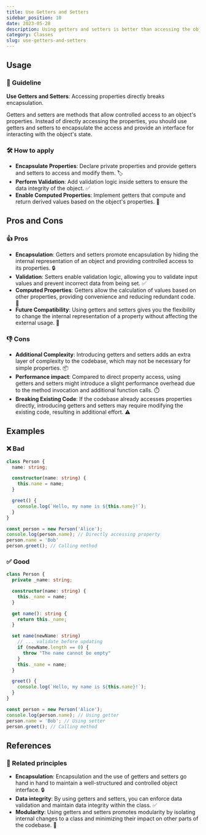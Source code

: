```yaml
---
title: Use Getters and Setters
sidebar_position: 10
date: 2023-05-28
description: Using getters and setters is better than accessing the object property directly. Accessing properties directly breaks encapsulation.
category: Classes
slug: use-getters-and-setters
---
```


## Usage

### 📝 Guideline
**Use Getters and Setters**: Accessing properties directly breaks encapsulation.

Getters and setters are methods that allow controlled access to an object's properties. Instead of directly accessing the properties, you should use getters and setters to encapsulate the access and provide an interface for interacting with the object's state.

### 🛠️ How to apply
-   **Encapsulate Properties**: Declare private properties and provide getters and setters to access and modify them. 🏷️
-   **Perform Validation**: Add validation logic inside setters to ensure the data integrity of the object. ✅
-   **Enable Computed Properties**: Implement getters that compute and return derived values based on the object's properties. 🔄

## Pros and Cons

### 👍 Pros
-   **Encapsulation**: Getters and setters promote encapsulation by hiding the internal representation of an object and providing controlled access to its properties. 🔒
-   **Validation**: Setters enable validation logic, allowing you to validate input values and prevent incorrect data from being set. ✅
-   **Computed Properties**: Getters allow the calculation of values based on other properties, providing convenience and reducing redundant code. 🔄
-   **Future Compatibility**: Using getters and setters gives you the flexibility to change the internal representation of a property without affecting the external usage. 🔁

### 👎 Cons
- **Additional Complexity**: Introducing getters and setters adds an extra layer of complexity to the codebase, which may not be necessary for simple properties. 📦
- **Performance impact**: Compared to direct property access, using getters and setters might introduce a slight performance overhead due to the method invocation and additional function calls. ⏱️
- **Breaking Existing Code**: If the codebase already accesses properties directly, introducing getters and setters may require modifying the existing code, resulting in additional effort. ⚠️

## Examples

### ❌ Bad
```typescript
class Person {
  name: string;

  constructor(name: string) {
    this.name = name;
  }

  greet() {
    console.log(`Hello, my name is ${this.name}!`);
  }
}

const person = new Person('Alice');
console.log(person.name); // Directly accessing property
person.name = 'Bob'
person.greet(); // Calling method

```

### ✅ Good
```typescript
class Person {
  private _name: string;

  constructor(name: string) {
    this._name = name;
  }

  get name(): string {
    return this._name;
  }

  set name(newName: string) 
    // ... validate before updating
    if (newName.length == 0) {
      throw "The name cannot be empty"
    }
    this._name = name;
  }

  greet() {
    console.log(`Hello, my name is ${this.name}!`);
  }
}

const person = new Person('Alice');
console.log(person.name); // Using getter
person.name = 'Bob'; // Using setter
person.greet(); // Calling method
```

## References

### 🔀 Related principles
- **Encapsulation**: Encapsulation and the use of getters and setters go hand in hand to maintain a well-structured and controlled object interface. 🔒
- **Data integrity**: By using getters and setters, you can enforce data validation and maintain data integrity within the class. ✅
- **Modularity**: Using getters and setters promotes modularity by isolating internal changes to a class and minimizing their impact on other parts of the codebase. 🧩